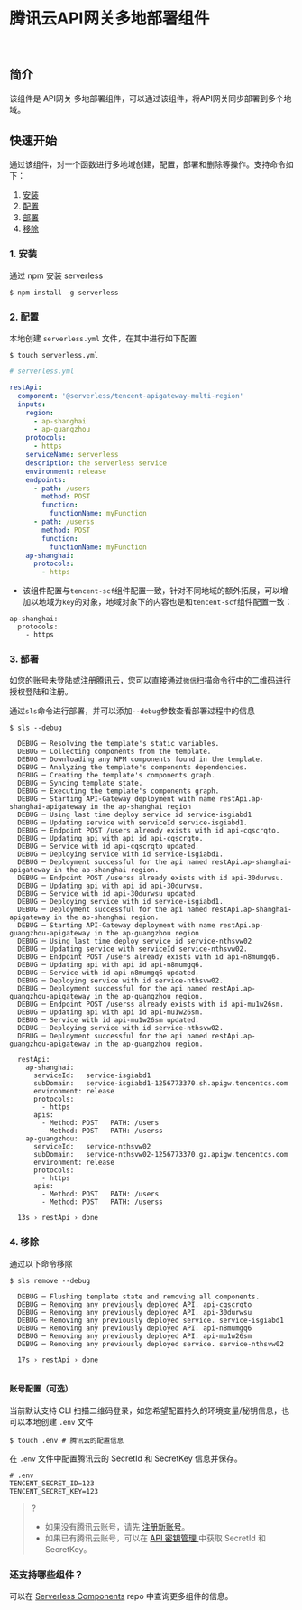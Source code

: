 # 腾讯云API网关多地部署组件

&nbsp;

## 简介

该组件是 API网关 多地部署组件，可以通过该组件，将API网关同步部署到多个地域。

## 快速开始

通过该组件，对一个函数进行多地域创建，配置，部署和删除等操作。支持命令如下：

1. [安装](#1-安装)
2. [配置](#2-配置)
3. [部署](#3-部署)
4. [移除](#4-移除)

### 1. 安装

通过 npm 安装 serverless

```console
$ npm install -g serverless
```

### 2. 配置

本地创建 `serverless.yml` 文件，在其中进行如下配置

```console
$ touch serverless.yml
```

```yml
# serverless.yml

restApi:
  component: '@serverless/tencent-apigateway-multi-region'
  inputs:
    region:
      - ap-shanghai
      - ap-guangzhou
    protocols:
      - https
    serviceName: serverless
    description: the serverless service
    environment: release
    endpoints:
      - path: /users
        method: POST
        function:
          functionName: myFunction
      - path: /userss
        method: POST
        function:
          functionName: myFunction
    ap-shanghai:
      protocols:
        - https

```

- 该组件配置与`tencent-scf`组件配置一致，针对不同地域的额外拓展，可以增加以地域为`key`的对象，地域对象下的内容也是和`tencent-scf`组件配置一致：

```text
ap-shanghai:
  protocols:
    - https
```

### 3. 部署

如您的账号未[登陆](https://cloud.tencent.com/login)或[注册](https://cloud.tencent.com/register)腾讯云，您可以直接通过`微信`扫描命令行中的二维码进行授权登陆和注册。

通过`sls`命令进行部署，并可以添加`--debug`参数查看部署过程中的信息

```
$ sls --debug
  
  DEBUG ─ Resolving the template's static variables.
  DEBUG ─ Collecting components from the template.
  DEBUG ─ Downloading any NPM components found in the template.
  DEBUG ─ Analyzing the template's components dependencies.
  DEBUG ─ Creating the template's components graph.
  DEBUG ─ Syncing template state.
  DEBUG ─ Executing the template's components graph.
  DEBUG ─ Starting API-Gateway deployment with name restApi.ap-shanghai-apigateway in the ap-shanghai region
  DEBUG ─ Using last time deploy service id service-isgiabd1
  DEBUG ─ Updating service with serviceId service-isgiabd1.
  DEBUG ─ Endpoint POST /users already exists with id api-cqscrqto.
  DEBUG ─ Updating api with api id api-cqscrqto.
  DEBUG ─ Service with id api-cqscrqto updated.
  DEBUG ─ Deploying service with id service-isgiabd1.
  DEBUG ─ Deployment successful for the api named restApi.ap-shanghai-apigateway in the ap-shanghai region.
  DEBUG ─ Endpoint POST /userss already exists with id api-30durwsu.
  DEBUG ─ Updating api with api id api-30durwsu.
  DEBUG ─ Service with id api-30durwsu updated.
  DEBUG ─ Deploying service with id service-isgiabd1.
  DEBUG ─ Deployment successful for the api named restApi.ap-shanghai-apigateway in the ap-shanghai region.
  DEBUG ─ Starting API-Gateway deployment with name restApi.ap-guangzhou-apigateway in the ap-guangzhou region
  DEBUG ─ Using last time deploy service id service-nthsvw02
  DEBUG ─ Updating service with serviceId service-nthsvw02.
  DEBUG ─ Endpoint POST /users already exists with id api-n8mumgq6.
  DEBUG ─ Updating api with api id api-n8mumgq6.
  DEBUG ─ Service with id api-n8mumgq6 updated.
  DEBUG ─ Deploying service with id service-nthsvw02.
  DEBUG ─ Deployment successful for the api named restApi.ap-guangzhou-apigateway in the ap-guangzhou region.
  DEBUG ─ Endpoint POST /userss already exists with id api-mu1w26sm.
  DEBUG ─ Updating api with api id api-mu1w26sm.
  DEBUG ─ Service with id api-mu1w26sm updated.
  DEBUG ─ Deploying service with id service-nthsvw02.
  DEBUG ─ Deployment successful for the api named restApi.ap-guangzhou-apigateway in the ap-guangzhou region.

  restApi: 
    ap-shanghai: 
      serviceId:   service-isgiabd1
      subDomain:   service-isgiabd1-1256773370.sh.apigw.tencentcs.com
      environment: release
      protocols: 
        - https
      apis: 
        - Method: POST	 PATH: /users
        - Method: POST	 PATH: /userss
    ap-guangzhou: 
      serviceId:   service-nthsvw02
      subDomain:   service-nthsvw02-1256773370.gz.apigw.tencentcs.com
      environment: release
      protocols: 
        - https
      apis: 
        - Method: POST	 PATH: /users
        - Method: POST	 PATH: /userss

  13s › restApi › done
```

### 4. 移除

通过以下命令移除

```
$ sls remove --debug

  DEBUG ─ Flushing template state and removing all components.
  DEBUG ─ Removing any previously deployed API. api-cqscrqto
  DEBUG ─ Removing any previously deployed API. api-30durwsu
  DEBUG ─ Removing any previously deployed service. service-isgiabd1
  DEBUG ─ Removing any previously deployed API. api-n8mumgq6
  DEBUG ─ Removing any previously deployed API. api-mu1w26sm
  DEBUG ─ Removing any previously deployed service. service-nthsvw02

  17s › restApi › done


```

#### 账号配置（可选）

当前默认支持 CLI 扫描二维码登录，如您希望配置持久的环境变量/秘钥信息，也可以本地创建 `.env` 文件

```console
$ touch .env # 腾讯云的配置信息
```

在 `.env` 文件中配置腾讯云的 SecretId 和 SecretKey 信息并保存。

```
# .env
TENCENT_SECRET_ID=123
TENCENT_SECRET_KEY=123
```

> ?
>
> - 如果没有腾讯云账号，请先 [注册新账号](https://cloud.tencent.com/register)。
> - 如果已有腾讯云账号，可以在 [API 密钥管理
>   ](https://console.cloud.tencent.com/cam/capi) 中获取 SecretId 和 SecretKey。

### 还支持哪些组件？

可以在 [Serverless Components](https://github.com/serverless/components) repo 中查询更多组件的信息。
